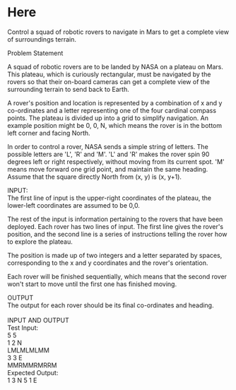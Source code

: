 # Here

Control a squad of robotic rovers to navigate in Mars to get a complete view of surroundings terrain.

Problem Statement<br/>

A squad of robotic rovers are to be landed by NASA on a plateau on Mars. This plateau, which is curiously
rectangular, must be navigated by the rovers so that their on-board cameras can get a complete view of the
surrounding terrain to send back to Earth.

A rover's position and location is represented by a combination of x and y co-ordinates and a letter
representing one of the four cardinal compass points. The plateau is divided up into a grid to simplify
navigation. An example position might be 0, 0, N, which means the rover is in the bottom left corner and
facing North.

In order to control a rover, NASA sends a simple string of letters. The possible letters are 'L', 'R' and 'M'. 'L'
and 'R' makes the rover spin 90 degrees left or right respectively, without moving from its current spot. 'M'
means move forward one grid point, and maintain the same heading.
Assume that the square directly North from (x, y) is (x, y+1).

INPUT:<br/>
The first line of input is the upper-right coordinates of the plateau, the lower-left coordinates are assumed to
be 0,0.

The rest of the input is information pertaining to the rovers that have been deployed. Each rover has two
lines of input. The first line gives the rover's position, and the second line is a series of instructions telling the
rover how to explore the plateau.

The position is made up of two integers and a letter separated by spaces, corresponding to the x and y coordinates
and the rover's orientation.

Each rover will be finished sequentially, which means that the second rover won't start to move until the first
one has finished moving.

OUTPUT<br/>
The output for each rover should be its final co-ordinates and heading.<br/>
<br/>
INPUT AND OUTPUT<br/>
Test Input:<br/>
5 5<br/>
1 2 N<br/>
LMLMLMLMM<br/>
3 3 E<br/>
MMRMMRMRRM<br/>
Expected Output:<br/>
1 3 N
5 1 E
